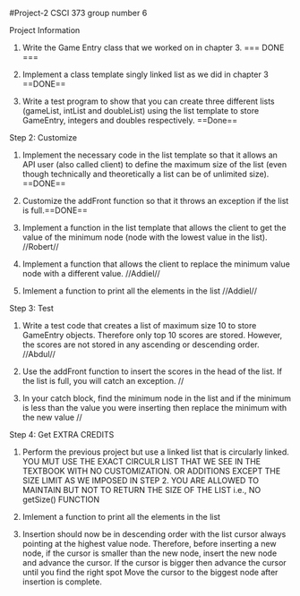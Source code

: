 #Project-2
CSCI 373 group number 6


Project Information


1) Write the Game Entry class that we worked on in chapter 3. === DONE ===

2) Implement a class template singly linked list as we did in chapter 3 ==DONE==

3) Write a test program to show that you can create three different lists (gameList, intList and doubleList) using the list template to store GameEntry, integers and doubles respectively. ==Done==

Step 2: Customize

1) Implement the necessary code in the list template so that it allows an API user (also called client) to define the maximum size of the list  (even though technically and theoretically a list can be of unlimited size). ==DONE==

2) Customize the addFront function so that it  throws an exception if the list is full.==DONE==

3) Implement a function in the list template that allows the client to get the value of the minimum node (node with the lowest value in the list). //Robert//

4) Implement a function that  allows the client to replace the minimum value node with a different value. //Addiel//

5) Imlement a function to print all the elements in the list //Addiel//

Step 3: Test

1) Write a test code that creates a list of maximum size 10 to store GameEntry objects. Therefore only top 10 scores are stored. However,  the scores are not stored in any ascending or descending order. //Abdul//

2) Use the addFront function to insert the scores in the head of the list. If the list is full, you will catch an exception. //

3) In your catch block, find the minimum node in the list and if the minimum is less than the value you were inserting then replace the minimum with the new value //

Step 4: Get EXTRA CREDITS

1) Perform the previous project but use a linked list that is circularly linked. YOU MUT USE THE EXACT CIRCULR LIST THAT WE SEE IN THE TEXTBOOK WITH NO CUSTOMIZATION. OR ADDITIONS EXCEPT THE SIZE LIMIT AS WE IMPOSED IN STEP 2. YOU ARE ALLOWED TO MAINTAIN BUT NOT TO RETURN THE SIZE OF THE LIST i.e., NO getSize() FUNCTION  

2)  Imlement a function to print all the elements in the list

3) Insertion should now be in descending order with the list cursor always pointing at the highest value node.  Therefore, before inserting a new node, if the cursor is smaller than the new node,  insert the new node and advance the cursor. If  the cursor is bigger then advance the cursor until you find the right spot  Move the cursor to the biggest node after insertion is complete. 

